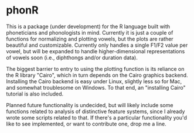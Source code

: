 phonR
=============

This is a package (under development) for the R language built with phoneticians and phonologists in mind. Currently it is just a couple of functions for normalizing and plotting vowels, but the plots are rather beautiful and customizable. Currently only handles a single F1/F2 value per vowel, but will be expanded to handle higher-dimensional representations of vowels soon (i.e., diphthongs and/or duration data).

The biggest barrier to entry to using the plotting function is its reliance on the R library "Cairo", which in turn depends on the Cairo graphics backend.  Installing the Cairo backend is easy under Linux, slightly less so for Mac, and somewhat troublesome on Windows.  To that end, an "installing Cairo" tutorial is also included.

Planned future functionality is undecided, but will likely include some functions related to analysis of distinctive feature systems, since I already wrote some scripts related to that. If there's a particular functionality you'd like to see implemented, or want to contribute one, drop me a line.
